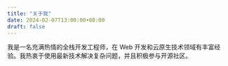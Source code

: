 ```yaml
---
title: "关于我"
date: 2024-02-07T13:00:00+08:00
draft: false
---
```


我是一名充满热情的全栈开发工程师，在 Web 开发和云原生技术领域有丰富经验。我热衷于使用最新技术解决复杂问题，并且积极参与开源社区。 
